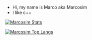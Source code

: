 - Hi, my name is Marco aka Marcosim
- I like c++


[![Marcosim Stats](https://github-readme-stats.vercel.app/api?username=Marcosim1234&theme=tokyonight)](https://github.com/marcosim1234)


[![Marcosim Top Langs](https://github-readme-stats.vercel.app/api/top-langs/?username=Marcosim1234&theme=tokyonight)](https://github.com/marcosim1234)

